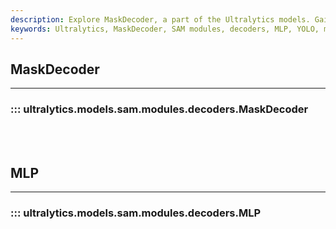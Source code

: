 ```yaml
---
description: Explore MaskDecoder, a part of the Ultralytics models. Gain insights on how to utilize it effectively in the SAM modules decoders MLP.
keywords: Ultralytics, MaskDecoder, SAM modules, decoders, MLP, YOLO, machine learning, image recognition
---
```


## MaskDecoder
---
### ::: ultralytics.models.sam.modules.decoders.MaskDecoder
<br><br>

## MLP
---
### ::: ultralytics.models.sam.modules.decoders.MLP
<br><br>